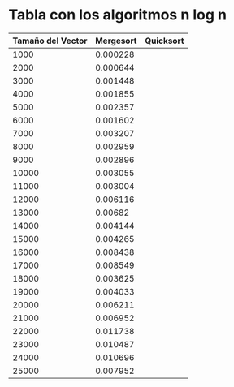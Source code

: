 # Tabla con los algoritmos n log n

| Tamaño del Vector | Mergesort | Quicksort |
|-------------------|-----------|-----------|
|1000|0.000228|
|2000|0.000644|
|3000|0.001448|
|4000|0.001855|
|5000|0.002357|
|6000|0.001602|
|7000|0.003207|
|8000|0.002959|
|9000|0.002896|
|10000|0.003055|
|11000|0.003004|
|12000|0.006116|
|13000|0.00682|
|14000|0.004144|
|15000|0.004265|
|16000|0.008438|
|17000|0.008549|
|18000|0.003625|
|19000|0.004033|
|20000|0.006211|
|21000|0.006952|
|22000|0.011738|
|23000|0.010487|
|24000|0.010696|
|25000|0.007952|
